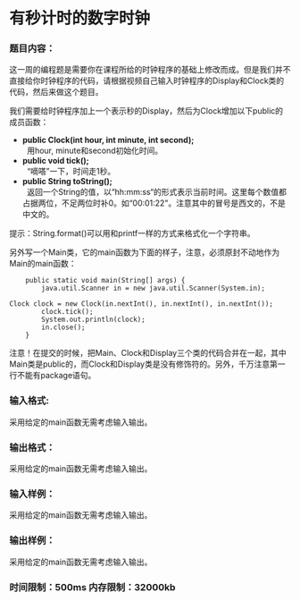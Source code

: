 # 有秒计时的数字时钟
### 题目内容：
这一周的编程题是需要你在课程所给的时钟程序的基础上修改而成。但是我们并不直接给你时钟程序的代码，请根据视频自己输入时钟程序的Display和Clock类的代码，然后来做这个题目。


我们需要给时钟程序加上一个表示秒的Display，然后为Clock增加以下public的成员函数：

* **public Clock(int hour, int minute, int second);** <br>
  用hour, minute和second初始化时间。
* **public void tick();** <br>
  “嘀嗒”一下，时间走1秒。
* **public String toString();** <br>
  返回一个String的值，以“hh:mm:ss“的形式表示当前时间。这里每个数值都占据两位，不足两位时补0。如“00:01:22"。注意其中的冒号是西文的，不是中文的。

提示：String.format()可以用和printf一样的方式来格式化一个字符串。

另外写一个Main类，它的main函数为下面的样子，注意，必须原封不动地作为Main的main函数：
```
	public static void main(String[] args) {
		java.util.Scanner in = new java.util.Scanner(System.in);
		Clock clock = new Clock(in.nextInt(), in.nextInt(), in.nextInt());
		clock.tick();
		System.out.println(clock);
		in.close();
	}
```
注意！在提交的时候，把Main、Clock和Display三个类的代码合并在一起，其中Main类是public的，而Clock和Display类是没有修饰符的。另外，千万注意第一行不能有package语句。

### 输入格式:
采用给定的main函数无需考虑输入输出。

### 输出格式：
采用给定的main函数无需考虑输入输出。

### 输入样例：
采用给定的main函数无需考虑输入输出。

### 输出样例：
采用给定的main函数无需考虑输入输出。

### 时间限制：500ms 内存限制：32000kb
